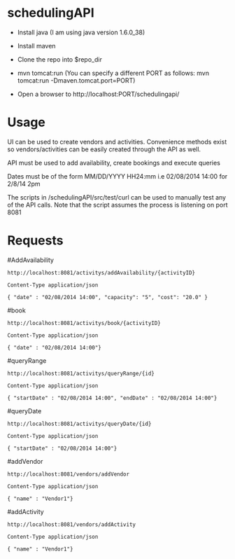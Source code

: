 schedulingAPI
=============

* Install java (I am using java version 1.6.0_38)
* Install maven

* Clone the repo into $repo_dir

* mvn tomcat:run
(You can specify a different PORT as follows: mvn tomcat:run -Dmaven.tomcat.port=PORT)

* Open a browser to http://localhost:PORT/schedulingapi/

Usage
=====

UI can be used to create vendors and activities. Convenience methods exist so vendors/activities can be easily created
through the API as well.

API must be used to add availability, create bookings and execute queries

Dates must be of the form MM/DD/YYYY HH24:mm i.e 02/08/2014 14:00 for 2/8/14 2pm

The scripts in /schedulingAPI/src/test/curl can be used to manually test any of the API calls. Note that the script
assumes the process is listening on port 8081

Requests
======

#AddAvailability
```
http://localhost:8081/activitys/addAvailability/{activityID}

Content-Type application/json

{ "date" : "02/08/2014 14:00", "capacity": "5", "cost": "20.0" }
```
#book
```
http://localhost:8081/activitys/book/{activityID}

Content-Type application/json

{ "date" : "02/08/2014 14:00"}
```
#queryRange

```
http://localhost:8081/activitys/queryRange/{id}

Content-Type application/json

{ "startDate" : "02/08/2014 14:00", "endDate" : "02/08/2014 14:00"}
```

#queryDate
```
http://localhost:8081/activitys/queryDate/{id}

Content-Type application/json

{ "startDate" : "02/08/2014 14:00"}
```

#addVendor
```
http://localhost:8081/vendors/addVendor

Content-Type application/json

{ "name" : "Vendor1"}
```

#addActivity
```
http://localhost:8081/vendors/addActivity

Content-Type application/json

{ "name" : "Vendor1"}
```
